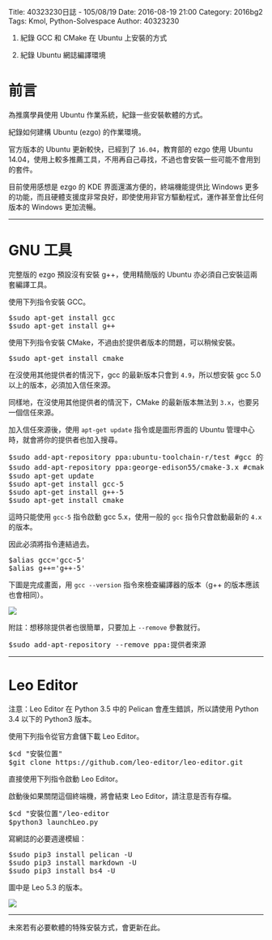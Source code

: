 Title: 40323230日誌 - 105/08/19
Date: 2016-08-19 21:00
Category: 2016bg2
Tags: Kmol, Python-Solvespace
Author: 40323230


1. 紀錄 GCC 和 CMake 在 Ubuntu 上安裝的方式

1. 紀錄 Ubuntu 網誌編譯環境

<!-- PELICAN_END_SUMMARY -->

前言
===

為推廣學員使用 Ubuntu 作業系統，紀錄一些安裝軟體的方式。

紀錄如何建構 Ubuntu (ezgo) 的作業環境。

官方版本的 Ubuntu 更新較快，已經到了 `16.04`，教育部的 ezgo 使用 Ubuntu 14.04，使用上較多推薦工具，不用再自己尋找，不過也會安裝一些可能不會用到的套件。

目前使用感想是 ezgo 的 KDE 界面還滿方便的，終端機能提供比 Windows 更多的功能，而且硬體支援度非常良好，即使使用非官方驅動程式，運作甚至會比任何版本的 Windows 更加流暢。

<hr>

GNU 工具
===

完整版的 ezgo 預設沒有安裝 g++，使用精簡版的 Ubuntu 亦必須自己安裝這兩套編譯工具。

使用下列指令安裝 GCC。

<pre>
$sudo apt-get install gcc
$sudo apt-get install g++
</pre>

使用下列指令安裝 CMake，不過由於提供者版本的問題，可以稍候安裝。

<pre>
$sudo apt-get install cmake
</pre>

在沒使用其他提供者的情況下，gcc 的最新版本只會到 `4.9`，所以想安裝 gcc 5.0 以上的版本，必須加入信任來源。

同樣地，在沒使用其他提供者的情況下，CMake 的最新版本無法到 `3.x`，也要另一個信任來源。

加入信任來源後，使用 `apt-get update` 指令或是圖形界面的 Ubuntu 管理中心時，就會將你的提供者也加入搜尋。

<pre>
$sudo add-apt-repository ppa:ubuntu-toolchain-r/test #gcc 的提供者
$sudo add-apt-repository ppa:george-edison55/cmake-3.x #cmake 的提供者
$sudo apt-get update
$sudo apt-get install gcc-5
$sudo apt-get install g++-5
$sudo apt-get install cmake
</pre>

這時只能使用 `gcc-5` 指令啟動 gcc 5.x，使用一般的 `gcc` 指令只會啟動最新的 `4.x` 的版本。

因此必須將指令連結過去。

<pre>
$alias gcc='gcc-5'
$alias g++='g++-5'
</pre>

下圖是完成畫面，用 `gcc --version` 指令來檢查編譯器的版本（g++ 的版本應該也會相同）。

<img src="http://i.imgur.com/8Di87en.png" >

附註：想移除提供者也很簡單，只要加上 `--remove` 參數就行。

<pre>
$sudo add-apt-repository --remove ppa:提供者來源
</pre>

<hr>

Leo Editor
===

注意：Leo Editor 在 Python 3.5 中的 Pelican 會產生錯誤，所以請使用 Python 3.4 以下的 Python3 版本。

使用下列指令從官方倉儲下載 Leo Editor。

<pre>
$cd "安裝位置"
$git clone https://github.com/leo-editor/leo-editor.git
</pre>

直接使用下列指令啟動 Leo Editor。

啟動後如果關閉這個終端機，將會結束 Leo Editor，請注意是否有存檔。

<pre>
$cd "安裝位置"/leo-editor
$python3 launchLeo.py
</pre>

寫網誌的必要週邊模組：

<pre>
$sudo pip3 install pelican -U
$sudo pip3 install markdown -U
$sudo pip3 install bs4 -U
</pre>

圖中是 Leo 5.3 的版本。

<img src="http://i.imgur.com/7VA7EXg.png" >

<hr>

未來若有必要軟體的特殊安裝方式，會更新在此。